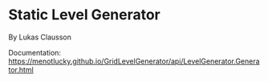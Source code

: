 # Static Level Generator
By Lukas Clausson

Documentation: https://menotlucky.github.io/GridLevelGenerator/api/LevelGenerator.Generator.html
